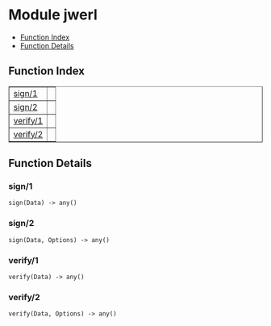 

# Module jwerl #
* [Function Index](#index)
* [Function Details](#functions)

<a name="index"></a>

## Function Index ##


<table width="100%" border="1" cellspacing="0" cellpadding="2" summary="function index"><tr><td valign="top"><a href="#sign-1">sign/1</a></td><td></td></tr><tr><td valign="top"><a href="#sign-2">sign/2</a></td><td></td></tr><tr><td valign="top"><a href="#verify-1">verify/1</a></td><td></td></tr><tr><td valign="top"><a href="#verify-2">verify/2</a></td><td></td></tr></table>


<a name="functions"></a>

## Function Details ##

<a name="sign-1"></a>

### sign/1 ###

`sign(Data) -> any()`

<a name="sign-2"></a>

### sign/2 ###

`sign(Data, Options) -> any()`

<a name="verify-1"></a>

### verify/1 ###

`verify(Data) -> any()`

<a name="verify-2"></a>

### verify/2 ###

`verify(Data, Options) -> any()`


